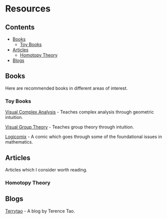# Resources

## Contents

- [Books](#books)
  - [Toy Books](#toy-books)
- [Articles](#articles)
  - [Homotopy Theory](#homotopy-theory)
- [Blogs](#blogs)

## Books

Here are recommended books in different areas of interest.

### Toy Books
[Visual Complex Analysis](https://www.amazon.com/Visual-Complex-Analysis-Tristan-Needham/dp/0198534469 "Visual Complex Analysis") - Teaches complex analysis through geometric intuition.

[Visual Group Theory](https://www.amazon.com/Visual-Group-Theory-Problem-Book/dp/088385757X "Visual Group Theory") - Teaches group theory through intuition.

[Logicomix](https://www.amazon.com/Logicomix-search-truth-Apostolos-Doxiadis/dp/1596914521 "Logicomix") - A comic which goes through some of the foundational issues in mathematics.

## Articles

Articles which I consider worth reading.

### Homotopy Theory

## Blogs

[Terrytao](https://terrytao.wordpress.com/ "Terrytao") - A blog by Terence Tao.
